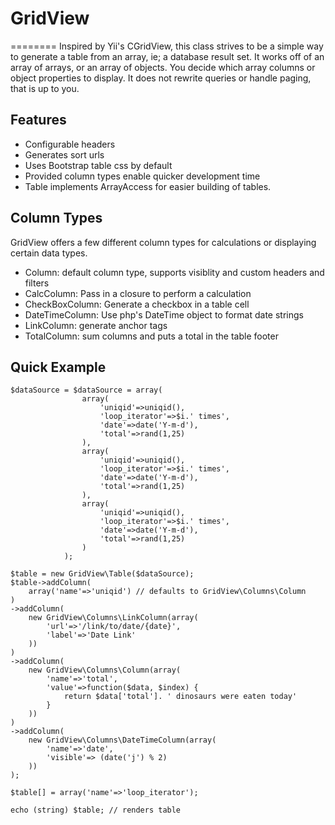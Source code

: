 # GridView
========
Inspired by Yii's CGridView, this class strives to be a simple way to generate a table from an array, ie; a database result set. It works off of an array of arrays, or an array of objects. You decide which array columns or object properties to display. It does not rewrite queries or handle paging, that is up to you.

## Features
- Configurable headers
- Generates sort urls
- Uses Bootstrap table css by default
- Provided column types enable quicker development time
- Table implements ArrayAccess for easier building of tables.

## Column Types
GridView offers a few different column types for calculations or displaying certain data types.

- Column: default column type, supports visiblity and custom headers and filters
- CalcColumn: Pass in a closure to perform a calculation 
- CheckBoxColumn: Generate a checkbox in a table cell
- DateTimeColumn: Use php's DateTime object to format date strings
- LinkColumn: generate anchor tags
- TotalColumn: sum columns and puts a total in the table footer

## Quick Example
	$dataSource = $dataSource = array(
		            array(
		            	'uniqid'=>uniqid(), 
		            	'loop_iterator'=>$i.' times',
		            	'date'=>date('Y-m-d'),
		            	'total'=>rand(1,25)
		           	),
		           	array(
		            	'uniqid'=>uniqid(), 
		            	'loop_iterator'=>$i.' times',
		            	'date'=>date('Y-m-d'),
		            	'total'=>rand(1,25)
		           	),
		           	array(
		            	'uniqid'=>uniqid(), 
		            	'loop_iterator'=>$i.' times',
		            	'date'=>date('Y-m-d'),
		            	'total'=>rand(1,25)
		           	)
		        );

	$table = new GridView\Table($dataSource);
	$table->addColumn(
		array('name'=>'uniqid') // defaults to GridView\Columns\Column
	)
	->addColumn(
		new GridView\Columns\LinkColumn(array(
			'url'=>'/link/to/date/{date}',
			'label'=>'Date Link'
		))
	)
	->addColumn(
		new GridView\Columns\Column(array(
			'name'=>'total',
			'value'=>function($data, $index) {
				return $data['total']. ' dinosaurs were eaten today'
			}
		))
	)
	->addColumn(
		new GridView\Columns\DateTimeColumn(array(
			'name'=>'date',
			'visible'=> (date('j') % 2)
		)) 
	);

	$table[] = array('name'=>'loop_iterator');

	echo (string) $table; // renders table